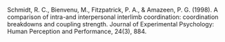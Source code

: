
Schmidt, R. C., Bienvenu, M., Fitzpatrick, P. A., & Amazeen, P. G. (1998). A comparison of intra-and interpersonal interlimb coordination: coordination breakdowns and coupling strength. Journal of Experimental Psychology: Human Perception and Performance, 24(3), 884.